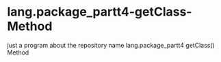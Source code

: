 # lang.package_partt4-getClass-Method
just a program about the repository name lang.package_partt4 getClass() Method
